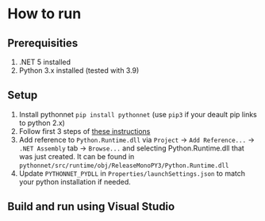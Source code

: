 ﻿# How to run

## Prerequisities

1. .NET 5 installed
2. Python 3.x installed (tested with 3.9)

## Setup

1. Install pythonnet `pip install pythonnet` (use `pip3` if your deault pip links to python 2.x)
2. Follow first 3 steps of [these instructions](https://github.com/pythonnet/pythonnet/wiki/Troubleshooting-on-Windows,-Linux,-and-OSX#installation-instructions-for-calling-python-from-net)
3. Add reference to `Python.Runtime.dll` via `Project` -> `Add Reference...` -> `.NET Assembly` tab -> `Browse...` and selecting Python.Runtime.dll that was just created.
It can be found in `pythonnet/src/runtime/obj/ReleaseMonoPY3/Python.Runtime.dll`
4. Update `PYTHONNET_PYDLL` in `Properties/launchSettings.json` to match your python installation if needed.

## Build and run using Visual Studio